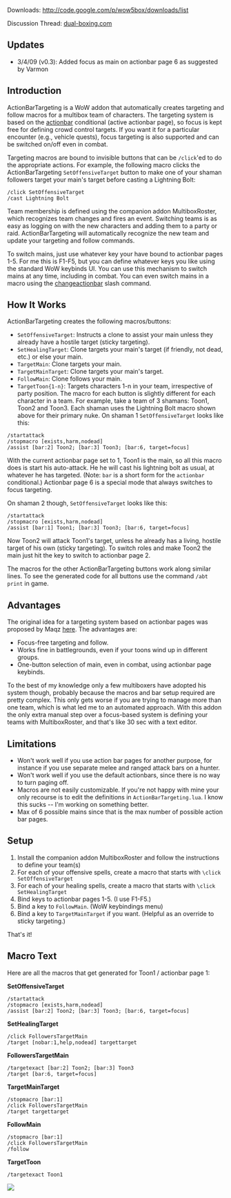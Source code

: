 Downloads: http://code.google.com/p/wow5box/downloads/list

Discussion Thread: [dual-boxing.com](http://www.dual-boxing.com/forums/index.php?page=Thread&postID=182715#post182715)

## Updates ##

  * 3/4/09 (v0.3): Added focus as main on actionbar page 6 as suggested by Varmon

## Introduction ##

ActionBarTargeting is a WoW addon that automatically creates targeting and follow macros for a multibox team of
characters. The targeting system is based on the [actionbar](http://www.wowwiki.com/Making_a_macro#Complete_list)
conditional (active actionbar page), so focus is kept free for defining crowd control targets. If you want it for
a particular encounter (e.g., vehicle quests), focus targeting is also supported and can be switched on/off even
in combat.

Targeting macros are bound to invisible buttons that can be `/click`'ed to do the appropriate actions. For example,
the following macro clicks the ActionBarTargeting `SetOffensiveTarget` button to make one of your shaman followers
target your main's target before casting a Lightning Bolt:

```
/click SetOffensiveTarget
/cast Lightning Bolt
```

Team membership is defined using the companion addon MultiboxRoster, which recognizes team changes and fires an event.
Switching teams is as easy as logging on with the new characters and adding them to a party
or raid. ActionBarTargeting will automatically recognize the new team and update your targeting and follow commands.

To switch mains, just use whatever key your have bound to actionbar pages 1-5. For me this is F1-F5, but you can define
whatever keys you like using the standard WoW keybinds UI. You can use this mechanism to switch mains at any time,
including in combat. You can even switch mains in a macro using the
[changeactionbar](http://www.wowwiki.com/MACRO_changeactionbar) slash command.

## How It Works ##

ActionBarTargeting creates the following macros/buttons:
  * `SetOffensiveTarget`: Instructs a clone to assist your main unless they already have a hostile target (sticky targeting).
  * `SetHealingTarget`: Clone targets your main's target (if friendly, not dead, etc.) or else your main.
  * `TargetMain`: Clone targets your main.
  * `TargetMainTarget`: Clone targets your main's target.
  * `FollowMain`: Clone follows your main.
  * `TargetToon{1-n}`: Targets characters 1-n in your team, irrespective of party position.
The macro for each button is slightly different for each character in a team. For example, take a team of 3 shamans:
Toon1, Toon2 and Toon3. Each shaman uses the Lightning Bolt macro shown above for their primary nuke. On shaman 1
`SetOffensiveTarget` looks like this:

```
/startattack
/stopmacro [exists,harm,nodead]
/assist [bar:2] Toon2; [bar:3] Toon3; [bar:6, target=focus]
```

With the current actionbar page set to 1, Toon1 is the main, so all this macro does is start his auto-attack. He he will
cast his lightning bolt as usual, at whatever he has targeted. (Note: `bar` is a short form for the `actionbar`
conditional.) Actionbar page 6 is a special mode that always switches to focus targeting.

On shaman 2 though, `SetOffensiveTarget` looks like this:

```
/startattack
/stopmacro [exists,harm,nodead]
/assist [bar:1] Toon1; [bar:3] Toon3; [bar:6, target=focus]
```

Now Toon2 will attack Toon1's target, unless he already has a living, hostile target of his own (sticky
targeting). To switch roles and make Toon2 the main just hit the key to switch to actionbar page 2.

The macros for the other ActionBarTargeting buttons work along similar lines. To see the generated code for all
buttons use the command `/abt print` in game.

## Advantages ##

The original idea for a targeting system based on actionbar pages was proposed by Maqz
[here](http://www.dual-boxing.com/forums/index.php?page=Thread&threadID=4605&s=738cc98ae8e3b100b9f71057105c44a1e43497f1).
The advantages are:

  * Focus-free targeting and follow.
  * Works fine in battlegrounds, even if your toons wind up in different groups.
  * One-button selection of main, even in combat, using actionbar page keybinds.

To the best of my knowledge only a few multiboxers have adopted his system though, probably because the macros and bar
setup required are pretty complex. This only gets worse if you are trying to manage more than one team, which is what
led me to an automated approach. With this addon the only extra manual step over a focus-based system is defining your
teams with MultiboxRoster, and that's like 30 sec with a text editor.

## Limitations ##

  * Won't work well if you use action bar pages for another purpose, for instance if you use separate melee and ranged attack bars on a hunter.
  * Won't work well if you use the default actionbars, since there is no way to turn paging off.
  * Macros are not easily customizable. If you're not happy with mine your only recourse is to edit the definitions in `ActionBarTargeting.lua`. I know this sucks -- I'm working on something better.
  * Max of 6 possible mains since that is the max number of possible action bar pages.

## Setup ##

  1. Install the companion addon MultiboxRoster and follow the instructions to define your team(s)
  1. For each of your offensive spells, create a macro that starts with `\click SetOffensiveTarget`
  1. For each of your healing spells, create a macro that starts with `\click SetHealingTarget`
  1. Bind keys to actionbar pages 1-5. (I use F1-F5.)
  1. Bind a key to `FollowMain`. (WoW keybindings menu)
  1. Bind a key to `TargetMainTarget` if you want. (Helpful as an override to sticky targeting.)

That's it!

## Macro Text ##

Here are all the macros that get generated for Toon1 / actionbar page 1:

**SetOffensiveTarget**
```
/startattack
/stopmacro [exists,harm,nodead]
/assist [bar:2] Toon2; [bar:3] Toon3; [bar:6, target=focus]
```

**SetHealingTarget**
```
/click FollowersTargetMain
/target [nobar:1,help,nodead] targettarget
```

**FollowersTargetMain**
```
/targetexact [bar:2] Toon2; [bar:3] Toon3
/target [bar:6, target=focus]
```

**TargetMainTarget**
```
/stopmacro [bar:1]
/click FollowersTargetMain
/target targettarget
```

**FollowMain**
```
/stopmacro [bar:1]
/click FollowersTargetMain
/follow
```

**TargetToon**
```
/targetexact Toon1
```

[![](https://www.paypal.com/en_US/i/btn/btn_donateCC_LG.gif)](https://www.paypal.com/cgi-bin/webscr?cmd=_donations&business=FJVUV4S9GXX9U&lc=US&item_name=wow5box&currency_code=USD&bn=PP%2dDonationsBF%3abtn_donateCC_LG%2egif%3aNonHosted)